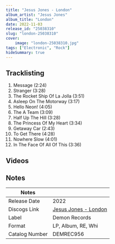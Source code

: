 ```yaml
---
title: "Jesus Jones - London"
album_artist: "Jesus Jones"
album_title: "London"
date: 2022-11-03
release_id: "25038310"
slug: "london-25038310"
cover:
    image: "london-25038310.jpg"
tags: ["Electronic", "Rock"]
hideSummary: true
---
```


## Tracklisting
1. Message (2:24)
2. Stranger (3:28)
3. The Rocket Ship Of La Jolla (3:51)
4. Asleep On The Motorway (3:17)
5. Hello Neon! (4:05)
6. The A Team (3:09)
7. Half Up The Hill (3:28)
8. The Princess Of My Heart (3:34)
9. Getaway Car (2:43)
10. To Get There (4:28)
11. Nowhere Slow (4:01)
12. In The Face Of All Of This (3:36)

## Videos


## Notes

| Notes          |             |
| ---------------| ----------- |
| Release Date   | 2022 |
| Discogs Link   | [Jesus Jones - London](https://www.discogs.com/release/25038310) |
| Label          | Demon Records |
| Format         | LP, Album, RE, Whi |
| Catalog Number | DEMREC956 |

